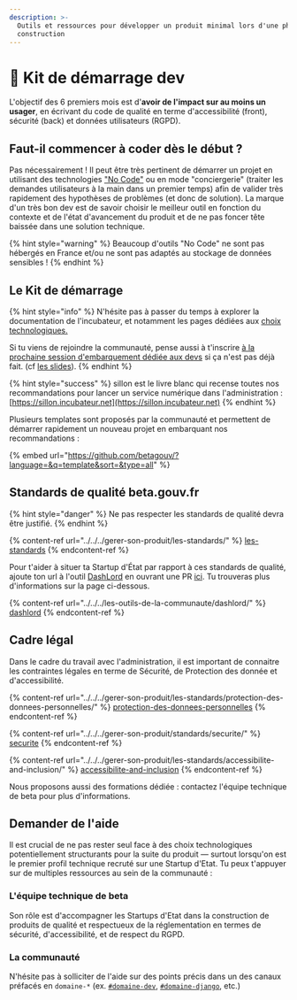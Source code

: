 ```yaml
---
description: >-
  Outils et ressources pour développer un produit minimal lors d'une phase de
  construction
---
```


# 🧰 Kit de démarrage dev

L'objectif des 6 premiers mois est d'**avoir de l'impact sur au moins un usager**, en écrivant du code de qualité en terme d'accessibilité (front), sécurité (back) et données utilisateurs (RGPD).

## Faut-il commencer à coder dès le début ?

Pas nécessairement ! Il peut être très pertinent de démarrer un projet en utilisant des technologies ["No Code"](../../jactive-la-croissance-de-ma-se-growth-hacking/no-code.md) ou en mode "conciergerie" (traiter les demandes utilisateurs à la main dans un premier temps) afin de valider très rapidement des hypothèses de problèmes (et donc de solution). La marque d'un très bon dev est de savoir choisir le meilleur outil en fonction du contexte et de l'état d'avancement du produit et de ne pas foncer tête baissée dans une solution technique.

{% hint style="warning" %}
Beaucoup d'outils "No Code" ne sont pas hébergés en France et/ou ne sont pas adaptés au stockage de données sensibles !
{% endhint %}

## Le Kit de démarrage

{% hint style="info" %}
N'hésite pas à passer du temps à explorer la documentation de l'incubateur, et notamment les pages dédiées aux [choix technologiques.](../../../gerer-son-produit/les-standards/standards-de-qualite-beta.gouv.fr/choisir-des-technologies.md)

Si tu viens de rejoindre la communauté, pense aussi à t'inscrire [à la prochaine session d'embarquement dédiée aux devs](https://airtable.com/shrUCbUT72KtKefsu) si ça n'est pas déjà fait. (cf [les slides](https://docs.google.com/presentation/d/1PJsI2N0ja5--j\_\_dDlrOXQKt\_v9hTsV2uvODOOmZW68/edit#slide=id.g2df92dfbab2\_0\_405)).
{% endhint %}

{% hint style="success" %}
sillon est le livre blanc qui recense toutes nos recommandations pour lancer un service numérique dans l'administration : [https://sillon.incubateur.net](https://sillon.incubateur.net)
{% endhint %}

Plusieurs templates sont proposés par la communauté et permettent de démarrer rapidement un nouveau projet en embarquant nos recommandations :&#x20;

{% embed url="https://github.com/betagouv/?language=&q=template&sort=&type=all" %}

## Standards de qualité beta.gouv.fr

{% hint style="danger" %}
Ne pas respecter les standards de qualité devra être justifié.
{% endhint %}

{% content-ref url="../../../gerer-son-produit/les-standards/" %}
[les-standards](../../../gerer-son-produit/les-standards/)
{% endcontent-ref %}

Pour t'aider à situer ta Startup d'État par rapport à ces standards de qualité, ajoute ton url à l'outil [DashLord](https://dashlord.incubateur.net) en ouvrant une PR [ici](https://github.com/betagouv/dashlord/blob/main/dashlord.yml). Tu trouveras plus d'informations sur la page ci-dessous.

{% content-ref url="../../../les-outils-de-la-communaute/dashlord/" %}
[dashlord](../../../les-outils-de-la-communaute/dashlord/)
{% endcontent-ref %}

## Cadre légal

Dans le cadre du travail avec l'administration, il est important de connaitre les contraintes légales en terme de Sécurité, de Protection des donnée et d'accessibilité.&#x20;

{% content-ref url="../../../gerer-son-produit/les-standards/protection-des-donnees-personnelles/" %}
[protection-des-donnees-personnelles](../../../gerer-son-produit/les-standards/protection-des-donnees-personnelles/)
{% endcontent-ref %}

{% content-ref url="../../../gerer-son-produit/standards/securite/" %}
[securite](../../../gerer-son-produit/standards/securite/)
{% endcontent-ref %}

{% content-ref url="../../../gerer-son-produit/les-standards/accessibilite-and-inclusion/" %}
[accessibilite-and-inclusion](../../../gerer-son-produit/les-standards/accessibilite-and-inclusion/)
{% endcontent-ref %}

Nous proposons aussi des formations dédiée : contactez l'équipe technique de beta pour plus d'informations.

## Demander de l'aide

Il est crucial de ne pas rester seul face à des choix technologiques potentiellement structurants pour la suite du produit — surtout lorsqu'on est le premier profil technique recruté sur une Startup d'Etat. Tu peux t'appuyer sur de multiples ressources au sein de la communauté :

### L'équipe technique de beta

Son rôle est d'accompagner les Startups d'Etat dans la construction de produits de qualité et respectueux de la réglementation en termes de sécurité, d'accessibilité, et de respect du RGPD.

### La communauté

N'hésite pas à solliciter de l'aide sur des points précis dans un des canaux préfacés en `domaine-*` (ex. [`#domaine-dev`](https://mattermost.incubateur.net/betagouv/channels/domaine-dev), [`#domaine-django`](https://mattermost.incubateur.net/betagouv/channels/domaine-django), etc.)
